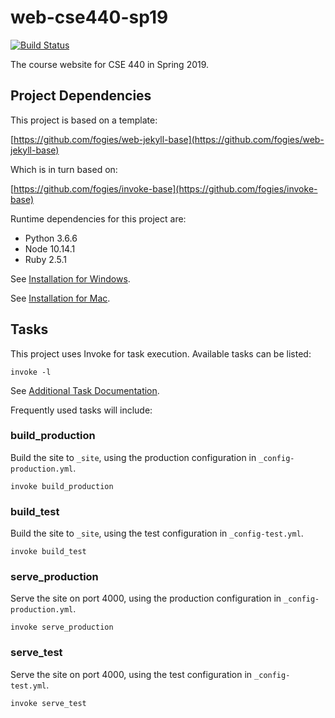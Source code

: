 # web-cse440-sp19

[![Build Status](https://travis-ci.org/uwcse440/web-cse440-au18.svg?branch=master)](https://travis-ci.org/uwcse440/web-cse440-sp19)

The course website for CSE 440 in Spring 2019.

## Project Dependencies

This project is based on a template:

[https://github.com/fogies/web-jekyll-base](https://github.com/fogies/web-jekyll-base)

Which is in turn based on:

[https://github.com/fogies/invoke-base](https://github.com/fogies/invoke-base)

Runtime dependencies for this project are:
- Python 3.6.6
- Node 10.14.1
- Ruby 2.5.1

See [Installation for Windows](https://github.com/uwcse440/web-cse440-sp19/blob/master/readme/install_windows.md).

See [Installation for Mac](https://github.com/uwcse440/web-cse440-sp19/blob/master/readme/install_mac.md).

## Tasks

This project uses Invoke for task execution. Available tasks can be listed:

`invoke -l`

See [Additional Task Documentation](https://github.com/uwcse440/web-cse440-sp19/blob/master/readme/invoke.md).

Frequently used tasks will include:

### build_production

Build the site to `_site`, using the production configuration in `_config-production.yml`.

`invoke build_production` 

### build_test

Build the site to `_site`, using the test configuration in `_config-test.yml`.

`invoke build_test` 

### serve_production

Serve the site on port 4000, using the production configuration in `_config-production.yml`.

`invoke serve_production` 

### serve_test

Serve the site on port 4000, using the test configuration in `_config-test.yml`.

`invoke serve_test` 

